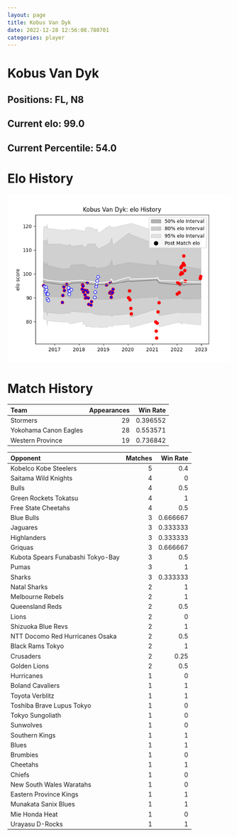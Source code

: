 ```yaml
---  
layout: page  
title: Kobus Van Dyk  
date: 2022-12-28 12:56:08.780701  
categories: player  
---
```

# Kobus Van Dyk

## Positions: FL, N8

## Current elo: 99.0

## Current Percentile: 54.0

# Elo History


![elo history](history_KobusVanDyk.png)
# Match History


| Team                  |   Appearances |   Win Rate |
|:----------------------|--------------:|-----------:|
| Stormers              |            29 |   0.396552 |
| Yokohama Canon Eagles |            28 |   0.553571 |
| Western Province      |            19 |   0.736842 |

| Opponent                          |   Matches |   Win Rate |
|:----------------------------------|----------:|-----------:|
| Kobelco Kobe Steelers             |         5 |   0.4      |
| Saitama Wild Knights              |         4 |   0        |
| Bulls                             |         4 |   0.5      |
| Green Rockets Tokatsu             |         4 |   1        |
| Free State Cheetahs               |         4 |   0.5      |
| Blue Bulls                        |         3 |   0.666667 |
| Jaguares                          |         3 |   0.333333 |
| Highlanders                       |         3 |   0.333333 |
| Griquas                           |         3 |   0.666667 |
| Kubota Spears Funabashi Tokyo-Bay |         3 |   0.5      |
| Pumas                             |         3 |   1        |
| Sharks                            |         3 |   0.333333 |
| Natal Sharks                      |         2 |   1        |
| Melbourne Rebels                  |         2 |   1        |
| Queensland Reds                   |         2 |   0.5      |
| Lions                             |         2 |   0        |
| Shizuoka Blue Revs                |         2 |   1        |
| NTT Docomo Red Hurricanes Osaka   |         2 |   0.5      |
| Black Rams Tokyo                  |         2 |   1        |
| Crusaders                         |         2 |   0.25     |
| Golden Lions                      |         2 |   0.5      |
| Hurricanes                        |         1 |   0        |
| Boland Cavaliers                  |         1 |   1        |
| Toyota Verblitz                   |         1 |   1        |
| Toshiba Brave Lupus Tokyo         |         1 |   0        |
| Tokyo Sungoliath                  |         1 |   0        |
| Sunwolves                         |         1 |   0        |
| Southern Kings                    |         1 |   1        |
| Blues                             |         1 |   1        |
| Brumbies                          |         1 |   0        |
| Cheetahs                          |         1 |   1        |
| Chiefs                            |         1 |   0        |
| New South Wales Waratahs          |         1 |   0        |
| Eastern Province Kings            |         1 |   1        |
| Munakata Sanix Blues              |         1 |   1        |
| Mie Honda Heat                    |         1 |   0        |
| Urayasu D-Rocks                   |         1 |   1        |